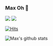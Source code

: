 ### Max Oh 👋

<a href="https://maxo.tistory.com/" target="_blank"><img src="https://img.shields.io/badge/Tistory-grey??style=plastic&logo=appveyor&logo=로고&logoColor=로고색상"/></a>
<a href="https://www.linkedin.com/in/importmax/" target="_blank"><img src="https://img.shields.io/badge/importmax-0A66C2??style=plastic&logo=LinkedIn&logoColor=white"/></a>

<!--
**import-max/import-max** is a ✨ _special_ ✨ repository because its `README.md` (this file) appears on your GitHub profile.

Here are some ideas to get you started:

- 🔭 I’m currently working on ...
- 🌱 I’m currently learning ...
- 👯 I’m looking to collaborate on ...
- 🤔 I’m looking for help with ...
- 💬 Ask me about ...
- 📫 How to reach me: ...
- 😄 Pronouns: ...
- ⚡ Fun fact: ...
-->

[![Hits](https://hits.seeyoufarm.com/api/count/incr/badge.svg?url=https%3A%2F%2Fgithub.com%2Fimport-max%2Fimport-max&count_bg=%2379C83D&title_bg=%23555555&icon=&icon_color=%23E7E7E7&title=hits&edge_flat=false)](https://hits.seeyoufarm.com)


![Max's github stats](https://github-readme-stats.vercel.app/api?username=import-max&show_icons=true)


